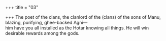 +++
title = "03"

+++
The poet of the clans, the clanlord of the (clans) of the sons of Manu,  blazing, purifying, ghee-backed Agni—  
him have you all installed as the Hotar knowing all things. He will win  desirable rewards among the gods.  